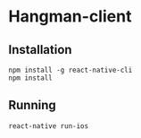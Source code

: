 # Hangman-client

## Installation

```
npm install -g react-native-cli
npm install
```


## Running

```
react-native run-ios
```
